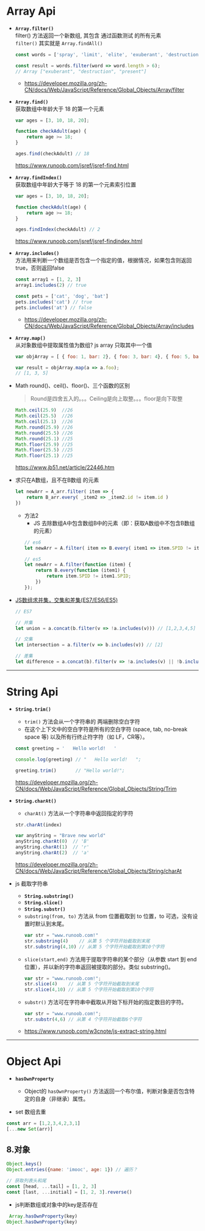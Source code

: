# Array Api

- **`Array.filter()`**<br>
    filter() 方法返回一个新数组, 其包含 通过函数测试 的所有元素<br>
    `filter()` 其实就是 `Array.findAll()`
    ```js
    const words = ['spray', 'limit', 'elite', 'exuberant', 'destruction', 'present'];

    const result = words.filter(word => word.length > 6);
    // Array ["exuberant", "destruction", "present"]
    ```
    - https://developer.mozilla.org/zh-CN/docs/Web/JavaScript/Reference/Global_Objects/Array/filter

- **`Array.find()`**<br>
    获取数组中年龄大于 18 的第一个元素

    ```js
    var ages = [3, 10, 18, 20];
 
    function checkAdult(age) {
        return age >= 18;
    }
    
    ages.find(checkAdult) // 18
    ```
    https://www.runoob.com/jsref/jsref-find.html

- **`Array.findIndex()`**<br>
    获取数组中年龄大于等于 18 的第一个元素索引位置

    ```js
    var ages = [3, 10, 18, 20];
    
    function checkAdult(age) {
        return age >= 18;
    }
    
    ages.findIndex(checkAdult) // 2
    ```
    https://www.runoob.com/jsref/jsref-findindex.html

- **`Array.includes()`**<br>
    方法用来判断一个数组是否包含一个指定的值，根据情况，如果包含则返回 true，否则返回false
    ```js
    const array1 = [1, 2, 3]
    array1.includes(2) // true

    const pets = ['cat', 'dog', 'bat']
    pets.includes('cat') // true
    pets.includes('at') // false
    ```
    - https://developer.mozilla.org/zh-CN/docs/Web/JavaScript/Reference/Global_Objects/Array/includes

- **`Array.map()`**<br>
    从对象数组中提取属性值为数组? js array 只取其中一个值
    ```js
    var objArray = [ { foo: 1, bar: 2}, { foo: 3, bar: 4}, { foo: 5, bar: 6} ];
    
    var result = objArray.map(a => a.foo);
    // [1, 3, 5]
    ```




- Math round()、ceil()、floor()、三个函数的区别
    > Round是四舍五入的。。。Ceiling是向上取整。。。floor是向下取整
    ```js
    Math.ceil(25.9)  //26
    Math.ceil(25.5)  //26
    Math.ceil(25.1)  //26
    Math.round(25.9) //26
    Math.round(25.5) //26
    Math.round(25.1) //25
    Math.floor(25.9) //25
    Math.floor(25.5) //25
    Math.floor(25.1) //25
    ```
    https://www.jb51.net/article/22446.htm





- 求只在A数组，且不在B数组 的元素
    ```js
    let newArr = A_arr.filter( item => {
        return B_arr.every( _item2 => _item2.id != item.id )
    })
    ```
    - 方法2 
        - JS 去除数组A中包含数组B中的元素（即：获取A数组中不包含B数组的元素）
        ```js
        // es6
        let newArr = A.filter( item => B.every( item1 => item.SPID != item1.SPID ))

        // es5
        let newArr = A.filter(function (item) {
            return B.every(function (item1) {
                return item.SPID != item1.SPID;
            })
        });
        ```
- [JS数组求并集，交集和差集(ES7/ES6/ES5)](https://blog.csdn.net/qq_35430000/article/details/88046136)
    ```js
    // ES7

    // 并集
    let union = a.concat(b.filter(v => !a.includes(v))) // [1,2,3,4,5]
    
    // 交集
    let intersection = a.filter(v => b.includes(v)) // [2]
    
    // 差集
    let difference = a.concat(b).filter(v => !a.includes(v) || !b.includes(v)) // [1,3,4,5]
    ```



----

# String Api

- **`String.trim()`**
    - `trim()` 方法会从一个字符串的 两端删除空白字符
    - 在这个上下文中的空白字符是所有的空白字符 (space, tab, no-break space 等) 以及所有行终止符字符（如 LF，CR等）。
    ```js
    const greeting = '   Hello world!   '

    console.log(greeting) // "   Hello world!   ";

    greeting.trim()       // "Hello world!";
    ```
    https://developer.mozilla.org/zh-CN/docs/Web/JavaScript/Reference/Global_Objects/String/Trim



- **`String.charAt()`**
    - `charAt()` 方法从一个字符串中返回指定的字符
    ```js
    str.charAt(index)

    var anyString = "Brave new world"
    anyString.charAt(0)  // 'B'
    anyString.charAt(1)  // 'r'
    anyString.charAt(2)  // 'a'
    ```
    https://developer.mozilla.org/zh-CN/docs/Web/JavaScript/Reference/Global_Objects/String/charAt

- js 截取字符串<br>
    - **`String.substring()`**
    - **`String.slice()`**
    - **`String.substr()`**
    - `substring(from, to)` 方法从 from 位置截取到 to 位置，to 可选，没有设置时默认到末尾。
        ```js
        var str = "www.runoob.com!"
        str.substring(4)    // 从第 5 个字符开始截取到末尾
        str.substring(4,10) // 从第 5 个字符开始截取到第10个字符
        ```
    - `slice(start,end)` 方法用于提取字符串的某个部分（从参数 start 到 end 位置），并以新的字符串返回被提取的部分。类似 substring()。
        ```js
        var str = "www.runoob.com!";
        str.slice(4)    // 从第 5 个字符开始截取到末尾
        str.slice(4,10) // 从第 5 个字符开始截取到第10个字符
        ```
    - `substr()` 方法可在字符串中截取从开始下标开始的指定数目的字符。
        ```js
        var str = "www.runoob.com!";
        str.substr(4,6) // 从第 4 个字符开始截取6个字符
        ```
    - https://www.runoob.com/w3cnote/js-extract-string.html

----

# Object Api

- **`hasOwnProperty`**
    - Object的 `hasOwnProperty()` 方法返回一个布尔值，判断对象是否包含特定的自身（非继承）属性。










- set 数组去重
```js
const arr = [1,2,3,4,2,3,1]
[...new Set(arr)]
```

## 8.对象
```js
Object.keys()
Object.entries({name: 'imooc', age: 1}) // 遍历？

// 获取列表头和尾
const [head, ...tail] = [1, 2, 3]
const [last, ...initial] = [1, 2, 3].reverse()
```


- js判断数组或对象中的key是否存在
```js
 Array.hasOwnProperty(key)
Object.hasOwnProperty(key)
```